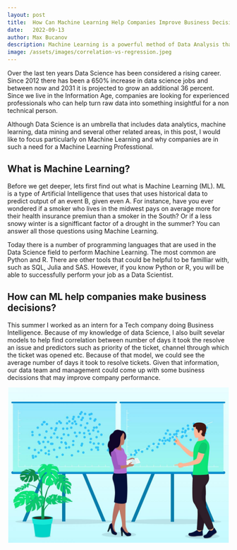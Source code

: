 ```yaml
---
layout: post
title:  How Can Machine Learning Help Companies Improve Business Decisions
date:   2022-09-13
author: Max Bucanov
description: Machine Learning is a powerful method of Data Analysis that can help companies learn from data, identify helpful patterns and make business decisions.
image: /assets/images/correlation-vs-regression.jpeg
---
```


Over the last ten years Data Science has been considered a rising career. Since 2012 there has been a 650% increase in data science jobs and between now and 2031 it is projected to grow an additional 36 percent. Since we live in the Information Age, companies are looking for experienced professionals who can help turn raw data into something insightful for a non technical person. 

Although Data Science is an umbrella that includes data analytics, machine learning, data mining and several other related areas, in this post, I would like to focus particularly on Machine Learning and why companies are in such a need for a Machine Learning Professtional.

## What is Machine Learning?
Before we get deeper, lets first find out what is Machine Learning (ML). ML is a type of Artificial Intelligence that uses that uses historical data to predict output of an event B, given even A. For instance, have you ever wondered if a smoker who lives in the midwest pays on average more for their health insurance premiun than a smoker in the South? Or if a less snowy winter is a signifficant factor of a drought in the summer? You can answer all those questions using Machine Learning.

Today there is a number of programming languages that are used in the Data Science field to perform Machine Learning. The most common are Python and R. There are other tools that could be helpful to be familliar with, such as SQL, Julia and SAS. However, if you know Python or R, you will be able to successfully perform your job as a Data Scientist.

## How can ML help companies make business decisions?
This summer I worked as an intern for a Tech company doing Business Intelligence. Because of my knowledge of data Science, I also built sevelar models to help find correlation between number of days it took the resolve an issue and predictors such as priority of the ticket, channel through which the ticket was opened etc. Because of that model, we could see the average number of days it took to resolve tickets. Given that information, our data team and management could come up with some business decissions that may improve company performance.

<p align="center" >
   <img src= "https://raw.githubusercontent.com/maxbucanov/stat386-projects/main/assets/images/correlation-vs-regression.jpeg" alt="" style="width:500px;"/>
</p>
